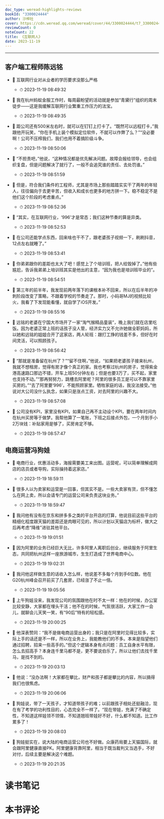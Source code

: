 ```yaml
---
doc_type: weread-highlights-reviews
bookId: "3300024444"
author: 沙梓社
cover: https://cdn.weread.qq.com/weread/cover/44/3300024444/t7_3300024444.jpg
reviewCount: 0
noteCount: 22
title: 《互联网人》
date: 2023-11-19
---
```


---


## 客户端工程师陈远铭


- 📌 互联网行业对从业者的学历要求没那么严格 
    - ⏱ 2023-11-19 08:49:32 

- 📌 我在杭州蚂蚁金服工作时，每周最盼望的活动就是参加“青黛行”组织的周末徒步——这是我缓解互联网行业繁重工作压力的法宝。 
    - ⏱ 2023-11-19 08:49:35 

- 📌 距公司还有500米左右时，就可以在钉钉上打卡了。“既然可以远程打卡，”我跟他开玩笑，“你在手机上装个模拟定位软件，不就可以作弊了么？”“没必要啊！公司不压榨我们，我们也用不着搞阶级斗争。 
    - ⏱ 2023-11-19 08:50:06 

- 📌 “不担责吧，”他说，“这种情况都是优先解决问题。故障会报给领导，也会组织复盘，但是问题解决了就行了，一般不会追究谁的责任、去处罚谁。” 
    - ⏱ 2023-11-19 08:51:59 

- 📌 但是，符合我们条件的工程师，尤其是市场上那些踏踏实实干了两年的年轻人，往往偏向于去更辛苦，但收入和成长也更多的地方拼一下。稳不稳定不是他们这个阶段的考虑重点。” 
    - ⏱ 2023-11-19 08:52:36 

- 📌 “其实，在互联网行业，‘996’才是常态；我们这种节奏的算是异类。 
    - ⏱ 2023-11-19 08:52:53 

- 📌 在公司还能学点东西，回来啥也干不了，跟老婆孩子视频一下，刷刷抖音，12点左右就睡了。” 
    - ⏱ 2023-11-19 08:53:41 

- 📌 你弟弟跟你的差距也太大了吧！感觉上了个培训班，把人给毁掉了。”他有些尴尬，告诉我弟弟上培训班其实是他出的主意，“因为我也是培训班毕业的”。 
    - ⏱ 2023-11-19 08:54:51 

- 📌 第三年的前半年，我发现前两年落下的课根本补不回来，所以在后半年的冲刺阶段改变了策略，不跟着学校的节奏走了。那时，小码哥MJ的视频比较火，我看了下发现能看懂，就自学了iOS开发。” 
    - ⏱ 2023-11-19 08:55:16 

- 📌 远铭的老婆在宁国大市场开了一家“淘气猴精品童装”，晚上我们就在店里吃饭。因为老婆正常上班的话孩子没人管，经济实力又不允许她做全职妈妈，所以她和远铭的姐姐合开了这家店，两人轮班：跟打工挣的钱差不多，但好在时间灵活，可以照顾孩子。 
    - ⏱ 2023-11-19 08:56:42 

- 📌 “那就是准备留在杭州了？”“留不住啊，”他说，“如果把老婆孩子接来杭州，我就不想租房，觉得有房才像个真正的家。我也考察过杭州的房子，觉得紫金港高速路口那边不错，开车上班50分钟左右；但是也要3万了，买不起，家里也支持不动。”“那再努努力，跳槽去阿里呢？阿里的很多员工是可以不靠家里买房的。”“去了阿里要‘996’，不能照顾家里。牺牲家庭的话，我没法接受。”他说对大公司没什么执念，如果只是涨点工资，对去阿里的兴趣不大。 
    - ⏱ 2023-11-19 08:57:08 

- 📌 公司没有KPI，家里没有KPI，如果自己再不主动设个KPI，要在两年时间内在杭州买房等于做梦。我帮他算了一笔账，下班之后接点外包，一个月到手小2万块钱：补贴家用是够了，买房肯定不够。 
    - ⏱ 2023-11-19 08:57:47 
## 电商运营冯狗娃


- 📌 电商行业，优惠活动多，海报需要美工来出图。运营呢，可以简单理解成网店的店员或者导购，实际操持着这家店。” 
    - ⏱ 2023-11-19 18:59:11 

- 📌 很多人以为卖家和运营是一回事，但其实不是。一些大卖家有货，但不懂怎么在网上卖，所以会请专门的运营公司来负责这块业务。” 
    - ⏱ 2023-11-19 18:59:47 

- 📌 我问他有没有在京东和拼多多之类的平台开店的打算，他说目前这些平台的精细化程度跟天猫的差距还是肉眼可见的，所以计划以天猫店为标杆，做大之后再考虑“降维”进驻其他平台。 
    - ⏱ 2023-11-19 19:01:51 

- 📌 因为阿里的业务已经巨大无比，许多阿里人离职后创业，继续服务于阿里生态，共同把杭州这样一座旅游城市，生生打造成了世界电商中心。 
    - ⏱ 2023-11-19 19:02:31 

- 📌 我问他这样做生意的话收入怎么样，他说差不多每个月到手6位数。他在G20杭州峰会召开前买了几套房，已经涨了不止一倍。 
    - ⏱ 2023-11-19 19:05:56 

- 📌 上午狗娃没来，我发现公司的氛围跟他在时不太一样：他在的时候，办公室比较安静，大家都在埋头干活；他不在的时候，气氛很活跃，大家工作一会儿，就聊会儿天笑一笑，有“90后”特有的轻松感。 
    - ⏱ 2023-11-19 20:00:25 

- 📌 他深表赞同：“我不是做电商运营出身的；我只是在阿里时见得比较多，实际上手的话还是不一样，所以在业务上，我能教他们的不多。本来是指望他们通过招聘，招来一些高手的。”但这个逻辑本身有点问题：员工自身水平有限，怎么去招高手？本身连千里马都不是，更不要说伯乐了，所以让他们去找千里马，是找不到的。 
    - ⏱ 2023-11-19 20:03:13 

- 📌 他说：“没办法啊！大家都在攀比，财产和孩子都是攀比的内容，所以搞得我们也很焦虑。 
    - ⏱ 2023-11-19 20:06:06 

- 📌 狗娃说，带了一天孩子，才知道带孩子的难；以前跟孩子相处还挺融洽，现在有了考学的功利性目的，心态完全不一样了。“现在带娃，充满了不确定性，不知道这样娃领不领情，不知道翘班带娃好不好，什么都不知道。比工作累多了！ 
    - ⏱ 2023-11-19 20:08:03 

- 📌 狗娃挺实在，说大陆的电商运营公司也不好做。众康药局要上天猫国际，就会跟阿里健康直接PK。阿里健康背靠阿里，相当于既当裁判又当选手，不好对付，后续主要是解决这个难题。 
    - ⏱ 2023-11-19 20:21:35 

# 读书笔记


# 本书评论
